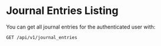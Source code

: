# Journal Entries Listing

You can get all journal entries for the authenticated user with:

    GET /api/v1/journal_entries
